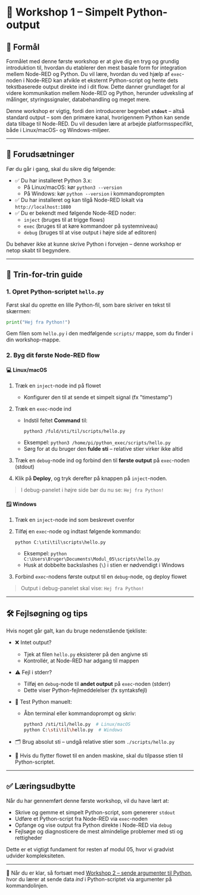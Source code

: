 # 🔧 Workshop 1 – Simpelt Python-output

## 🎯 Formål
Formålet med denne første workshop er at give dig en tryg og grundig introduktion til, hvordan du etablerer den mest basale form for integration mellem Node-RED og Python. Du vil lære, hvordan du ved hjælp af `exec`-noden i Node-RED kan afvikle et eksternt Python-script og hente dets tekstbaserede output direkte ind i dit flow. Dette danner grundlaget for al videre kommunikation mellem Node-RED og Python, herunder udveksling af målinger, styringssignaler, databehandling og meget mere.

Denne workshop er vigtig, fordi den introducerer begrebet **`stdout`** – altså standard output – som den primære kanal, hvorigennem Python kan sende data tilbage til Node-RED. Du vil desuden lære at arbejde platformsspecifikt, både i Linux/macOS- og Windows-miljøer.

---

## 🧰 Forudsætninger
Før du går i gang, skal du sikre dig følgende:

- ✅ Du har installeret Python 3.x:
  - På Linux/macOS: kør `python3 --version`
  - På Windows: kør `python --version` i kommandoprompten
- ✅ Du har installeret og kan tilgå Node-RED lokalt via `http://localhost:1880`
- ✅ Du er bekendt med følgende Node-RED noder:
  - `inject` (bruges til at trigge flows)
  - `exec` (bruges til at køre kommandoer på systemniveau)
  - `debug` (bruges til at vise output i højre side af editoren)

Du behøver ikke at kunne skrive Python i forvejen – denne workshop er netop skabt til begyndere.

---

## 📝 Trin-for-trin guide

### 1. Opret Python-scriptet `hello.py`

Først skal du oprette en lille Python-fil, som bare skriver en tekst til skærmen:

```python
print("Hej fra Python!")
```

Gem filen som `hello.py` i den medfølgende `scripts/` mappe, som du finder i din workshop-mappe.


### 2. Byg dit første Node-RED flow

#### 💻 Linux/macOS

1. Træk en `inject`-node ind på flowet
   - Konfigurer den til at sende et simpelt signal (fx "timestamp")

2. Træk en `exec`-node ind
   - Indstil feltet **Command** til:
     ```bash
     python3 /fuld/sti/til/scripts/hello.py
     ```
   - Eksempel: `python3 /home/pi/python_exec/scripts/hello.py`
   - Sørg for at du bruger den **fulde sti** – relative stier virker ikke altid

3. Træk en `debug`-node ind og forbind den til **første output** på `exec`-noden (stdout)

4. Klik på **Deploy**, og tryk derefter på knappen på `inject`-noden.

> I debug-panelet i højre side bør du nu se: `Hej fra Python!`

#### 🪟 Windows

1. Træk en `inject`-node ind som beskrevet ovenfor

2. Tilføj en `exec`-node og indtast følgende kommando:
   ```cmd
   python C:\sti\til\scripts\hello.py
   ```
   - Eksempel: `python C:\Users\Bruger\Documents\Modul_05\scripts\hello.py`
   - Husk at dobbelte backslashes (`\`) i stien er nødvendigt i Windows

3. Forbind `exec`-nodens første output til en `debug`-node, og deploy flowet

> Output i debug-panelet skal vise: `Hej fra Python!`

---

## 🛠️ Fejlsøgning og tips

Hvis noget går galt, kan du bruge nedenstående tjekliste:

- ❌ Intet output?
  - Tjek at filen `hello.py` eksisterer på den angivne sti
  - Kontrollér, at Node-RED har adgang til mappen

- ⚠️ Fejl i stderr?
  - Tilføj en `debug`-node til **andet output** på `exec`-noden (stderr)
  - Dette viser Python-fejlmeddelelser (fx syntaksfejl)

- 🧪 Test Python manuelt:
  - Åbn terminal eller kommandoprompt og skriv:
    ```bash
    python3 /sti/til/hello.py  # Linux/macOS
    python C:\sti\til\hello.py  # Windows
    ```

- 🗂️ Brug absolut sti – undgå relative stier som `./scripts/hello.py`

- 💾 Hvis du flytter flowet til en anden maskine, skal du tilpasse stien til Python-scriptet.

---

## ✅ Læringsudbytte
Når du har gennemført denne første workshop, vil du have lært at:

- Skrive og gemme et simpelt Python-script, som genererer `stdout`
- Udføre et Python-script fra Node-RED via `exec`-noden
- Opfange og vise output fra Python direkte i Node-RED via `debug`
- Fejlsøge og diagnosticere de mest almindelige problemer med sti og rettigheder

Dette er et vigtigt fundament for resten af modul 05, hvor vi gradvist udvider kompleksiteten.

---

🔁 Når du er klar, så fortsæt med [Workshop 2 – sende argumenter til Python](../02-arguments-to-python/README.md), hvor du lærer at sende data *ind* i Python-scriptet via argumenter på kommandolinjen.

